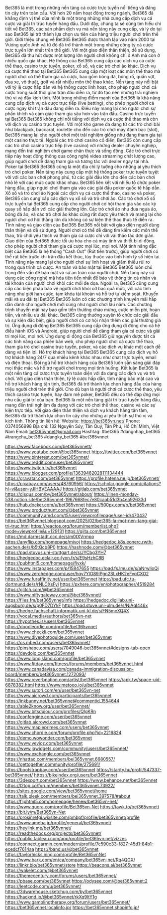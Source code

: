 Bet365 là một trong những nền tảng cá cược trực tuyến nổi tiếng và đáng tin cậy trên toàn cầu. Với hơn 20 năm hoạt động trong ngành, Bet365 đã khẳng định vị thế của mình là một trong những nhà cung cấp dịch vụ cá cược và giải trí trực tuyến hàng đầu. Dưới đây, chúng ta sẽ cùng tìm hiểu chi tiết về Bet365, các sản phẩm dịch vụ mà nền tảng này cung cấp, và lý do tại sao Bet365 lại trở thành lựa chọn ưu tiên của hàng triệu người chơi trên thế giới.
Giới thiệu chung về Bet365
Bet365 được thành lập vào năm 2000 tại Vương quốc Anh và từ đó đã trở thành một trong những công ty cá cược trực tuyến lớn nhất trên thế giới. Với một giao diện thân thiện, dễ sử dụng, Bet365 đã thu hút được một lượng lớn người chơi không chỉ ở Anh mà còn ở nhiều quốc gia khác. Hệ thống của Bet365 cung cấp các dịch vụ cá cược thể thao, casino trực tuyến, poker, xổ số, và các trò chơi ảo khác.
Dịch vụ cá cược thể thao tại Bet365
Bet365 cung cấp một loạt các môn thể thao mà người chơi có thể tham gia cá cược, bao gồm bóng đá, bóng rổ, quần vợt, đua xe, võ thuật, golf và rất nhiều môn thể thao khác. Nền tảng này nổi bật với tỷ lệ cược hấp dẫn và hệ thống cược linh hoạt, cho phép người chơi cá cược trong suốt thời gian trận đấu diễn ra, từ đó tạo nên những trải nghiệm thú vị và đầy kịch tính.
Một trong những điểm mạnh của Bet365 là khả năng cung cấp dịch vụ cá cược trực tiếp (live betting), cho phép người chơi cá cược ngay khi trận đấu đang diễn ra. Điều này mang lại cho người chơi sự phấn khích và cảm giác tham gia sâu hơn vào trận đấu.
Casino trực tuyến tại Bet365
Bet365 không chỉ nổi tiếng với dịch vụ cá cược thể thao mà còn với dịch vụ casino trực tuyến. Với một kho game đa dạng từ các trò chơi bài như blackjack, baccarat, roulette cho đến các trò chơi máy đánh bạc (slot), Bet365 mang lại cho người chơi một trải nghiệm giống như đang tham gia tại một casino thực tế.
Ngoài các trò chơi casino cổ điển, Bet365 còn cung cấp các trò chơi casino trực tiếp (live casino) với những dealer chuyên nghiệp, mang đến trải nghiệm chơi game chân thực và sống động. Các trò chơi trực tiếp này hoạt động thông qua công nghệ video streaming chất lượng cao, giúp người chơi dễ dàng tham gia và tương tác với dealer ngay tại nhà.
Poker tại Bet365
Bet365 cũng là một địa chỉ lý tưởng cho những ai yêu thích trò chơi poker. Nền tảng này cung cấp một hệ thống poker trực tuyến tuyệt vời với các bàn chơi phong phú, từ các giải đấu lớn cho đến các bàn chơi nhỏ lẻ với các mức cược khác nhau. Bet365 liên kết với nhiều tổ chức poker hàng đầu, giúp người chơi tham gia vào các giải đấu poker quốc tế hấp dẫn.
Xổ số và trò chơi ảo
Ngoài các dịch vụ cá cược thể thao, casino và poker, Bet365 còn cung cấp các dịch vụ xổ số và trò chơi ảo. Các trò chơi xổ số trực tuyến tại Bet365 cung cấp cho người chơi cơ hội tham gia vào các kỳ quay số hấp dẫn với các giải thưởng lớn. Các trò chơi ảo như đua ngựa ảo, bóng đá ảo, và các trò chơi ảo khác cũng rất được yêu thích và mang lại cho người chơi cơ hội thắng lớn dù không có sự kiện thể thao thực tế diễn ra.
Tính năng và giao diện của Bet365
Bet365 nổi bật với giao diện người dùng thân thiện và dễ sử dụng. Người chơi có thể dễ dàng tìm kiếm các môn thể thao, trò chơi yêu thích và tham gia cá cược chỉ với vài thao tác đơn giản. Giao diện của Bet365 được tối ưu hóa cho cả máy tính và thiết bị di động, cho phép người chơi tham gia cá cược mọi lúc, mọi nơi.
Một tính năng đặc biệt của Bet365 là hệ thống "Cash Out" (Rút tiền trước), giúp người chơi có thể rút tiền trước khi trận đấu kết thúc, tùy thuộc vào tình hình tỷ số hiện tại. Tính năng này mang lại cho người chơi sự linh hoạt và giảm thiểu rủi ro trong quá trình cá cược.
An toàn và bảo mật tại Bet365
Bet365 luôn chú trọng đến vấn đề bảo mật và sự an toàn của người chơi. Nền tảng này sử dụng các công nghệ mã hóa tiên tiến nhất để bảo vệ thông tin cá nhân và tài khoản của người chơi khỏi các mối đe dọa. Ngoài ra, Bet365 cũng cung cấp các biện pháp bảo vệ người chơi khỏi cờ bạc quá mức, với các tính năng như giới hạn cược, tạm khóa tài khoản và hỗ trợ tự kiểm soát.
Khuyến mãi và ưu đãi tại Bet365
Bet365 luôn có các chương trình khuyến mãi hấp dẫn dành cho người chơi mới cũng như người chơi lâu năm. Các chương trình khuyến mãi này bao gồm tiền thưởng chào mừng, cược miễn phí, hoàn tiền, và nhiều ưu đãi khác. Bet365 cũng thường xuyên tổ chức các giải đấu và sự kiện đặc biệt, giúp người chơi có cơ hội nhận thêm các giải thưởng giá trị.
Ứng dụng di động Bet365
Bet365 cung cấp ứng dụng di động cho cả hệ điều hành iOS và Android, giúp người chơi dễ dàng tham gia cá cược và giải trí mọi lúc, mọi nơi. Ứng dụng di động của Bet365 giữ nguyên được tất cả các tính năng của phiên bản web, cho phép người chơi cá cược thể thao, tham gia trò chơi casino trực tuyến, poker, và các dịch vụ khác một cách dễ dàng và tiện lợi.
Hỗ trợ khách hàng tại Bet365
Bet365 cung cấp dịch vụ hỗ trợ khách hàng 24/7 qua nhiều kênh khác nhau như chat trực tuyến, email và điện thoại. Đội ngũ hỗ trợ khách hàng của Bet365 luôn sẵn sàng giải đáp mọi thắc mắc và hỗ trợ người chơi trong mọi tình huống.
Kết luận
Bet365 là một nền tảng cá cược trực tuyến toàn diện với đa dạng các dịch vụ và trò chơi. Với giao diện thân thiện, tỷ lệ cược hấp dẫn, tính năng bảo mật cao và hỗ trợ khách hàng tận tình, Bet365 đã trở thành lựa chọn hàng đầu của hàng triệu người chơi trên thế giới. Cho dù bạn là người chơi cá cược thể thao, yêu thích casino trực tuyến, hay đam mê poker, Bet365 đều có thể đáp ứng mọi nhu cầu giải trí của bạn.
Bet365 là một nền tảng giải trí trực tuyến hàng đầu, mang đến trải nghiệm đa dạng với các trò chơi thể thao, casino và các sự kiện trực tiếp. Với giao diện thân thiện và dịch vụ khách hàng tận tâm, Bet365 đã trở thành lựa chọn tin cậy cho những ai yêu thích sự thú vị và kịch tính.
Thông tin liên hệ:
Website: https://bet365vn.net/
Phone: 0374056998
Địa chỉ: 132 Nguyễn Súy, Tân Quý, Tân Phú, Hồ Chí Minh, Việt Nam
Email: bet365vnnet@gmail.com
Hashtag: #bet365 #dangnhap_bet365 #trangchu_bet365 #dangky_bet365 #bet365vnnet

https://www.facebook.com/bet365vnnett/
https://www.youtube.com/@bet365vnnet
https://twitter.com/bet365vnnet
https://www.pinterest.com/bet365vnnet/
https://www.reddit.com/user/bet365vnnet/
https://www.twitch.tv/bet365vnnet
https://www.blogger.com/profile/13639482028111134444
https://gravatar.com/bet365vnnet
https://profile.hatena.ne.jp/bet365vnnet/
https://pixabay.com/users/48760956/
https://scholar.google.com/citations?hl=vi&user=yJlHBVEAAAAJ
https://gitlab.com/bet365vnnet
https://disqus.com/by/bet365vnnet/about/
https://linen-monday-538.notion.site/bet365vnnet-1967668fec7e80caab51d3b4ea92633d
https://hub.docker.com/u/bet365vnnet
https://500px.com/p/bet365vnnet
https://www.producthunt.com/@bet365vnnet
https://community.amd.com/t5/user/viewprofilepage/user-id/470437
https://bet365vnnet.blogspot.com/2025/02/bet365-la-mot-nen-tang-giai-tri-truc.html
https://reactos.org/forum/memberlist.php?mode=viewprofile&u=129131
https://qiita.com/bet365vnnet
https://md.darmstadt.ccc.de/s/m0tXVrmpo
https://anyflip.com/homepage/mivoj
https://hedgedoc.k8s.eonerc.rwth-aachen.de/s/b5tQcb8P0
https://hashnode.com/@bet365vnnet
https://pad.stuvus.uni-stuttgart.de/s/JYCbg3YH7
https://hedgedoc.eclair.ec-lyon.fr/s/E9sHzhC8B
https://pubhtml5.com/homepage/fiyxk/
https://www.instapaper.com/p/15847655
https://pad.fs.lmu.de/s/aNrwlioQi
https://www.zerohedge.com/user/hqy7YlO89lPgn2SLxHK2eFvqCXO2
https://www.furaffinity.net/user/bet365vnnet
https://pad.ufc.tu-dortmund.de/s/rNLCXsFyi
https://pxhere.com/en/photographer/4519284
https://glitch.com/@bet365vnnet
https://www.niftygateway.com/@bet365vnnet/
https://files.fm/bet365vnnet/info
https://hedgedoc.digillab.uni-augsburg.de/s/p0FD7DYkF
https://pad.stuve.uni-ulm.de/s/NiAql446x
https://hedge.fachschaft.informatik.uni-kl.de/s/FN5meXQ4X
https://vocal.media/authors/bet365vn-net
https://hypothes.is/users/bet365vnnet
https://doodleordie.com/profile/bet365vnnet
https://www.checkli.com/bet365vnnet
https://www.divephotoguide.com/user/bet365vnnet
https://os.mbed.com/users/bet365vnnet/
https://pinshape.com/users/7049046-bet365vnnet#designs-tab-open
https://devdojo.com/bet365vnnet
https://www.longisland.com/profile/bet365vnnet
https://www.fitday.com/fitness/forums/members/bet365vnnet.html
https://www.canadavisa.com/canada-immigration-discussion-board/members/bet365vnnet.1272093/
https://www.reverbnation.com/artist/bet365vnnet
https://apk.tw/space-uid-6878382.html
https://www.metooo.io/u/bet365vnnet
https://www.sutori.com/en/user/bet365vn-net
https://www.aicrowd.com/participants/bet365vnnet
https://inkbunny.net/bet365vnnet#commentid_1554644
https://able2know.org/user/bet365vnnet/
https://www.bitsdujour.com/profiles/QIgKRn
https://confengine.com/user/bet365vnnet
https://gitlab.aicrowd.com/bet365vnnet
https://www.mapleprimes.com/users/bet365vnnet
https://www.chordie.com/forum/profile.php?id=2216824
https://demo.wowonder.com/bet365vnnet
https://www.vevioz.com/bet365vnnet
https://www.jqwidgets.com/community/users/bet365vnnet/
https://www.exchangle.com/bet365vnnet
https://nhattao.com/members/bei365vnnet.6680557/
https://gettogether.community/profile/275691/
https://bootstrapbay.com/user/bet365vnnet
https://starity.hu/profil/547337-bet365vnnet/
https://bikeindex.org/users/bet365vnnet
https://3dexport.com/bet365vnnet
https://www.behance.net/bet365vnnet
https://l2top.co/forum/members/bet365vnnet.73922/
https://sites.google.com/view/bet365vnnet/home
https://talk.plesk.com/members/bei365vnnet.397578/#about
https://fliphtml5.com/homepage/henew/bet365vn-net/
https://www.quora.com/profile/Bet365vn-Net
https://tawk.to/bet365vnnett
https://bit.ly/m/Bet365vn-Net
https://prosinrefgi.wixsite.com/pmbpf/profile/bet365vnnet/profile
https://www.ameba.jp/profile/general/bet365vnnet/
https://heylink.me/bet365vnnet/
https://readthedocs.org/projects/bet365vnnet/
https://public.tableau.com/app/profile/bet365vn.net/vizzes
https://connect.garmin.com/modern/profile/7c590c33-f827-45d1-84b1-ecedcf7614aa
https://band.us/@bet365vnnet
https://taylorhicks.ning.com/profile/Bet365vnNet
https://www.bark.com/en/ca/company/bet365vn-net/Rq4QGX/
https://linkr.bio/bet365vnnet/store
https://beacons.ai/bet365vnnet
https://wakelet.com/@bet365vnnet
https://themecentury.com/forums/users/bet365vnnet/
https://pbase.com/bet365vnnet
https://odysee.com/@bet365vnnet:2
https://leetcode.com/u/bet365vnnet/
https://3dwarehouse.sketchup.com/by/bet365vnnet
https://hackmd.io/@bet365vnnet/rkXq9ltY1g
https://www.gamblingtherapy.org/forum/users/bet365vnnet/
https://bet365vnnet.localinfo.jp/
https://bet365vnnet.shopinfo.jp/
